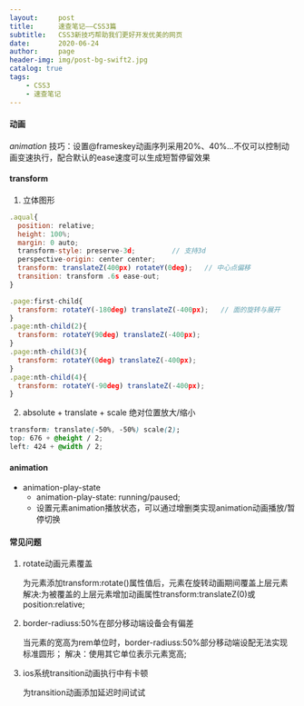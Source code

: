 ```yaml
---
layout:     post
title:      速查笔记——CSS3篇
subtitle:   CSS3新技巧帮助我们更好开发优美的网页
date:       2020-06-24
author:     page
header-img: img/post-bg-swift2.jpg
catalog: true
tags:
    - CSS3
    - 速查笔记
---
```


#### 动画

*animation*
技巧：设置@frameskey动画序列采用20%、40%...不仅可以控制动画变速执行，配合默认的ease速度可以生成短暂停留效果

#### transform

1. 立体图形

```js
.aqual{
  position: relative;
  height: 100%;
  margin: 0 auto;
  transform-style: preserve-3d;         // 支持3d
  perspective-origin: center center;
  transform: translateZ(400px) rotateY(0deg);   // 中心点偏移
  transition: transform .6s ease-out;
}

.page:first-child{
  transform: rotateY(-180deg) translateZ(-400px);   // 面的旋转与展开
}
.page:nth-child(2){
  transform: rotateY(90deg) translateZ(-400px);
}
.page:nth-child(3){
  transform: rotateY(0deg) translateZ(-400px);
}
.page:nth-child(4){
  transform: rotateY(-90deg) translateZ(-400px);
}
```

2. absolute + translate + scale 绝对位置放大/缩小

```css
transform: translate(-50%, -50%) scale(2);
top: 676 + @height / 2;
left: 424 + @width / 2;
```

#### animation

- animation-play-state
  - animation-play-state: running/paused;
  - 设置元素animation播放状态，可以通过增删类实现animation动画播放/暂停切换

#### 常见问题

1. rotate动画元素覆盖

     为元素添加transform:rotate()属性值后，元素在旋转动画期间覆盖上层元素
     解决:为被覆盖的上层元素增加动画属性transform:translateZ(0)或position:relative;

2. border-radiuss:50%在部分移动端设备会有偏差

     当元素的宽高为rem单位时，border-radiuss:50%部分移动端设配无法实现标准圆形；
     解决：使用其它单位表示元素宽高;
     
3. ios系统transition动画执行中有卡顿

     为transition动画添加延迟时间试试

